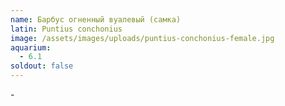 ```yaml
---
name: Барбус огненный вуалевый (самка)
latin: Puntius conchonius
image: /assets/images/uploads/puntius-conchonius-female.jpg
aquarium:
  - 6.1
soldout: false
---
```

\-

